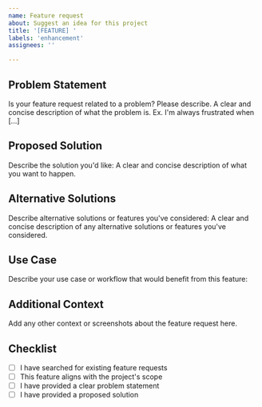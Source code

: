 ```yaml
---
name: Feature request
about: Suggest an idea for this project
title: '[FEATURE] '
labels: 'enhancement'
assignees: ''

---
```


## Problem Statement
Is your feature request related to a problem? Please describe.
A clear and concise description of what the problem is. Ex. I'm always frustrated when [...]

## Proposed Solution
Describe the solution you'd like:
A clear and concise description of what you want to happen.

## Alternative Solutions
Describe alternative solutions or features you've considered:
A clear and concise description of any alternative solutions or features you've considered.

## Use Case
Describe your use case or workflow that would benefit from this feature:

## Additional Context
Add any other context or screenshots about the feature request here.

## Checklist
- [ ] I have searched for existing feature requests
- [ ] This feature aligns with the project's scope
- [ ] I have provided a clear problem statement
- [ ] I have provided a proposed solution
